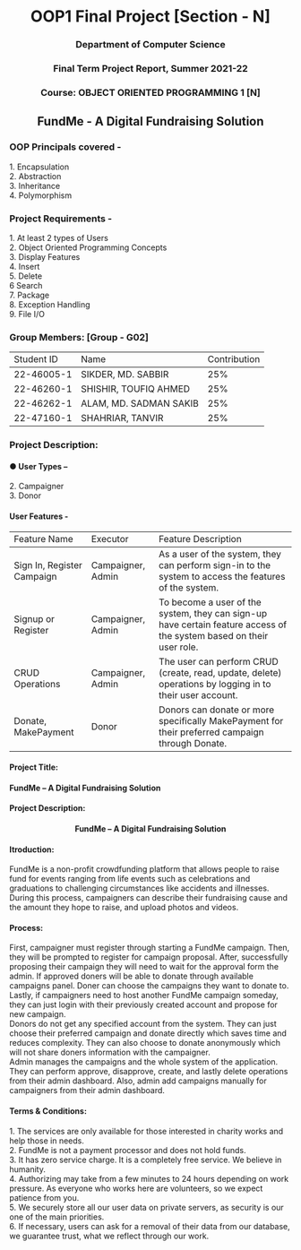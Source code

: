 <h1 align="center">OOP1 Final Project [Section - N]</h1>

<h3 align="center">Department of Computer Science</3>
<h3 align="center">Final Term Project Report, Summer 2021-22</h3>
<h3 align="center">Course: OBJECT ORIENTED PROGRAMMING 1 [N]</h3>

<h2 align="center">FundMe - A Digital Fundraising Solution</2>

<h3>OOP Principals covered -</h3>
1. Encapsulation<br>
2. Abstraction<br>
3. Inheritance<br>
4. Polymorphism<br>

<h3>Project Requirements -</h3>
1.	At least 2 types of Users<br>
2.	Object Oriented Programming Concepts<br>
3.	Display Features<br>
4.	Insert<br>
5.	Delete<br>
6	 Search<br>
7.	Package<br>
8. Exception Handling<br>
9. File I/O<br>

<h3>Group Members: [Group - G02]</h3>
<table>
 <thread align="center">
  <tr>
   <td>Student ID</td>
   <td>Name</td>
   <td>Contribution</td>
  </tr>
 </thread>
 <tbody>
  <tr>
   <td>22-46005-1</td>
   <td>SIKDER, MD. SABBIR</td>
   <td>25%</td>
  </tr>
  <tr>
   <td>22-46260-1</td>
   <td>SHISHIR, TOUFIQ AHMED</td>
   <td>25%</td>
  </tr>
  <tr>
   <td>22-46262-1</td>
   <td>ALAM, MD. SADMAN SAKIB</td>
   <td>25%</td>
  </tr>
  <tr>
   <td>22-47160-1</td>
   <td>SHAHRIAR, TANVIR</td>
   <td>25%</td>
  </tr>
 </tbody>
</table>

<h3>Project Description:</h3>

<h4>●	User Types –</h4
  1. Admin<br>
  2. Campaigner<br>
  3. Donor<br>
 
<h4>User Features -</h4>
 
<table>
 <thread align="center">
  <tr>
   <td>Feature Name</td>
   <td>Executor</td>
   <td>Feature Description</td>
  </tr>
 </thread>
 <tbody>
  <tr>
   <td>Sign In, Register Campaign</td>
   <td>Campaigner, Admin</td>
   <td>As a user of the system, they can perform sign-in to the system to access the features of the system.</td>
  </tr>
  <tr>
   <td>Signup or Register</td>
   <td>Campaigner, Admin</td>
   <td>To become a user of the system, they can sign-up have certain feature access of the system based on their user role.</td>
  </tr>
  <tr>
   <td>CRUD Operations</td>
   <td>Campaigner, Admin</td>
   <td>The user can perform CRUD (create, read, update, delete) operations by logging in to their user account.</td>
  </tr>
  <tr>
   <td>Donate, MakePayment</td>
   <td>Donor</td>
   <td>Donors can donate or more specifically MakePayment for their preferred campaign through Donate.</td>
  </tr>
 </tbody>
</table>

<h4>Project Title:</h4>
<h4>FundMe – A Digital Fundraising Solution</h4>
<h4>Project Description:</h4>

<h4 align="center">FundMe – A Digital Fundraising Solution</h4>
 
<h4>Itroduction:</h4>
FundMe is a non-profit crowdfunding platform that allows people to raise fund for events ranging from life events such as celebrations and graduations to challenging circumstances like accidents and illnesses.<br>
During this process, campaigners can describe their fundraising cause and the amount they hope to raise, and upload photos and videos.<br>

<h4>Process:</h4>
First, campaigner must register through starting a FundMe campaign. Then, they will be prompted to register for campaign proposal. After, successfully proposing their campaign they will need to wait for the approval form the admin. If approved doners will be able to donate through available campaigns panel. Doner can choose the campaigns they want to donate to. Lastly, if campaigners need to host another FundMe campaign someday, they can just login with their previously created account and propose for new campaign.<br>
Donors do not get any specified account from the system. They can just choose their preferred campaign and donate directly which saves time and reduces complexity. They can also choose to donate anonymously which will not share doners information with the campaigner.<br>
Admin manages the campaigns and the whole system of the application. They can perform approve, disapprove, create, and lastly delete operations from their admin dashboard. Also, admin add campaigns manually for campaigners from their admin dashboard. <br>
 
<h4>Terms & Conditions:</h4>
1.	The services are only available for those interested in charity works and help those in needs.<br>
2.	FundMe is not a payment processor and does not hold funds.<br>
3.	It has zero service charge. It is a completely free service. We believe in humanity.<br>
4.	Authorizing may take from a few minutes to 24 hours depending on work pressure. As everyone who works here are volunteers, so we expect patience from you.<br>
5.	We securely store all our user data on private servers, as security is our one of the main priorities.<br>
6.	If necessary, users can ask for a removal of their data from our database, we guarantee trust, what we reflect through our work.<br>

